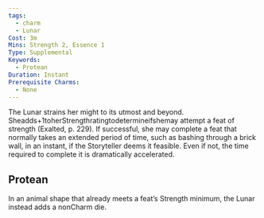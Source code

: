 ```yaml
---
tags:
  - charm
  - Lunar
Cost: 3m
Mins: Strength 2, Essence 1
Type: Supplemental
Keywords:
  - Protean
Duration: Instant
Prerequisite Charms:
  - None
---
```

The Lunar strains her might to its utmost and beyond. Sheadds+1toherStrengthratingtodetermineifshemay attempt a feat of strength (Exalted, p. 229). If successful, she may complete a feat that normally takes an extended period of time, such as bashing through a brick wall, in an instant, if the Storyteller deems it feasible. Even if not, the time required to complete it is dramatically accelerated. 
## Protean 

In an animal shape that already meets a feat’s Strength minimum, the Lunar instead adds a nonCharm die.